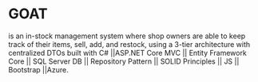 # GOAT
  is an in-stock management system where shop owners are able to keep track of their items, sell, add, and restock, using a 3-tier architecture with centralized DTOs built with C#  ||ASP.NET Core MVC || Entity Framework Core || SQL Server DB || Repository Pattern || SOLID Principles || JS || Bootstrap ||Azure.

